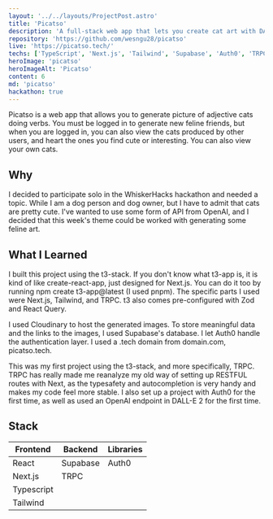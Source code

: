 ```yaml
---
layout: '../../layouts/ProjectPost.astro'
title: 'Picatso'
description: 'A full-stack web app that lets you create cat art with DALLE-2 and share them with the community.'
repository: 'https://github.com/wesngu28/picatso'
live: 'https://picatso.tech/'
techs: ['TypeScript', 'Next.js', 'Tailwind', 'Supabase', 'Auth0', 'TRPC']
heroImage: 'picatso'
heroImageAlt: 'Picatso'
content: 6
md: 'picatso'
hackathon: true
---
```


Picatso is a web app that allows you to generate picture of adjective cats doing verbs. You must be logged in to generate new feline friends, but when you are logged in, you can also view the cats produced by other users, and heart the ones you find cute or interesting. You can also view your own cats.

## Why

I decided to participate solo in the WhiskerHacks hackathon and needed a topic. While I am a dog person and dog owner, but I have to admit that cats are pretty cute. I've wanted to use some form of API from OpenAI, and I decided that this week's theme could be worked with generating some feline art.

## What I Learned
I built this project using the t3-stack. If you don't know what t3-app is, it is kind of like create-react-app, just designed for Next.js. You can do it too by running npm create t3-app@latest (I used pnpm). The specific parts I used were Next.js, Tailwind, and TRPC. t3 also comes pre-configured with Zod and React Query.

I used Cloudinary to host the generated images. To store meaningful data and the links to the images, I used Supabase's database. I let Auth0 handle the authentication layer. I used a .tech domain from domain.com, picatso.tech.

This was my first project using the t3-stack, and more specifically, TRPC. TRPC has really made me reanalyze my old way of setting up RESTFUL routes with Next, as the typesafety and autocompletion is very handy and makes my code feel more stable. I also set up a project with Auth0 for the first time, as well as used an OpenAI endpoint in DALL-E 2 for the first time.



## Stack

| Frontend    | Backend     | Libraries
| ----------- | ----------- | ----------- |
| React      | Supabase      | Auth0 |
| Next.js   |    TRPC     |  |
| Typescript   |         |  |
| Tailwind   |         |  |